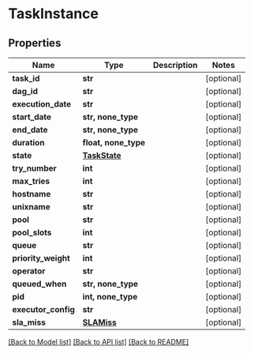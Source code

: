 # TaskInstance

## Properties
Name | Type | Description | Notes
------------ | ------------- | ------------- | -------------
**task_id** | **str** |  | [optional] 
**dag_id** | **str** |  | [optional] 
**execution_date** | **str** |  | [optional] 
**start_date** | **str, none_type** |  | [optional] 
**end_date** | **str, none_type** |  | [optional] 
**duration** | **float, none_type** |  | [optional] 
**state** | [**TaskState**](TaskState.md) |  | [optional] 
**try_number** | **int** |  | [optional] 
**max_tries** | **int** |  | [optional] 
**hostname** | **str** |  | [optional] 
**unixname** | **str** |  | [optional] 
**pool** | **str** |  | [optional] 
**pool_slots** | **int** |  | [optional] 
**queue** | **str** |  | [optional] 
**priority_weight** | **int** |  | [optional] 
**operator** | **str** |  | [optional] 
**queued_when** | **str, none_type** |  | [optional] 
**pid** | **int, none_type** |  | [optional] 
**executor_config** | **str** |  | [optional] 
**sla_miss** | [**SLAMiss**](SLAMiss.md) |  | [optional] 

[[Back to Model list]](../README.md#documentation-for-models) [[Back to API list]](../README.md#documentation-for-api-endpoints) [[Back to README]](../README.md)



